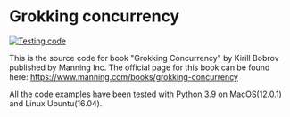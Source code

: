 # Grokking concurrency

[![Testing code](https://github.com/luminousmen/grokking_concurrency/actions/workflows/python-app.yml/badge.svg)](https://github.com/luminousmen/grokking_concurrency/actions/workflows/python-app.yml)

This is the source code for book "Grokking Concurrency" by Kirill Bobrov published by Manning Inc. The official page for this book can be found here: https://www.manning.com/books/grokking-concurrency

All the code examples have been tested with Python 3.9 on MacOS(12.0.1) and Linux Ubuntu(16.04).